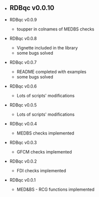 - RDBqc v0.0.10
  - 
- RDBqc v0.0.9
  - toupper in colnames of MEDBS checks 
  
- RDBqc v0.0.8
  - Vignette included in the library
  - some bugs solved

- RDBqc v0.0.7
  - README completed with examples
  - some bugs solved

- RDBqc v0.0.6
  - Lots of scripts' modifications

- RDBqc v0.0.5
  - Lots of scripts' modifications

- RDBqc v0.0.4
  - MEDBS checks implemented

- RDBqc v0.0.3
  - GFCM checks implemented 

- RDBqc v0.0.2
  - FDI checks implemented 

- RDBqc v0.0.1
  - MED&BS - RCG functions implemented

